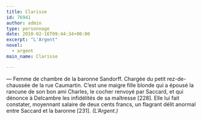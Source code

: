 ```yaml
---
title: Clarisse
id: 76941
author: admin
type: personnage
date: 2010-02-16T09:44:34+00:00
excerpt: "L'Argent"
novel:
  - argent
main_name: Clarisse

---
```

— Femme de chambre de la baronne Sandorff. Chargée du petit rez-de-chaussée de la rue Caumartin. C&rsquo;est une maigre fille blonde qui a épousé la rancune de son bon ami Charles, le cocher renvoyé par Saccard, et qui dénonce à Delcambre les infidélités de sa maîtresse [228]. Elle lui fait constater, moyennant salaire de deux cents francs, un flagrant délit anormal entre Saccard et la baronne [231]. _(L&rsquo;Argent.)_
